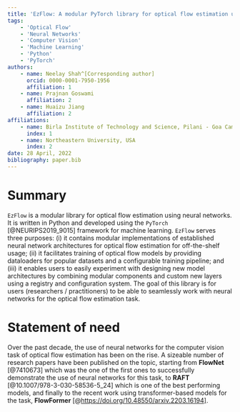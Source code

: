 ```yaml
---
title: 'EzFlow: A modular PyTorch library for optical flow estimation using neural networks'
tags:
    - 'Optical Flow'
    - 'Neural Networks'
    - 'Computer Vision'
    - 'Machine Learning'
    - 'Python'
    - 'PyTorch'
authors:
    - name: Neelay Shah^[Corresponding author]
      orcid: 0000-0001-7950-1956
      affiliation: 1
    - name: Prajnan Goswami
      affiliation: 2
    - name: Huaizu Jiang
      affiliation: 2 
affiliations:
    - name: Birla Institute of Technology and Science, Pilani - Goa Campus, India
      index: 1
    - name: Northeastern University, USA
      index: 2
date: 28 April, 2022
bibliography: paper.bib
---
```


# Summary

`EzFlow` is a modular library for optical flow estimation using neural networks. It is written in Python and developed using the `PyTorch` [@NEURIPS2019_9015] framework for machine learning. `EzFlow` serves three purposes: (i) it contains modular implementations of established neural network architectures for optical flow estimation for off-the-shelf usage; (ii) it facilitates training of optical flow models by providing dataloaders for popular datasets and a configurable training pipeline; and (iii) it enables users to easily experiment with designing new model architectures by combining modular components and custom new layers using a registry and configuration system. The goal of this library is for users (researchers / practitioners) to be able to seamlessly work with neural networks for the optical flow estimation task.

# Statement of need

Over the past decade, the use of neural networks for the computer vision task of optical flow estimation has been on the rise. A sizeable number of research papers have been published on the topic, starting from **FlowNet** [@7410673] which was the one of the first ones to successfully demonstrate the use of neural networks for this task, to **RAFT** [@10.1007/978-3-030-58536-5_24] which is one of the best performing models, and finally to the recent work using transformer-based models for the task, **FlowFormer** [@https://doi.org/10.48550/arxiv.2203.16194].